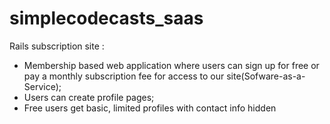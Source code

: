 # simplecodecasts_saas
Rails subscription site : 
- Membership based web application where users can sign up for free or pay a monthly subscription fee for access to our site(Sofware-as-a-Service);
- Users can create profile pages; 
- Free users get basic, limited profiles with contact info hidden


